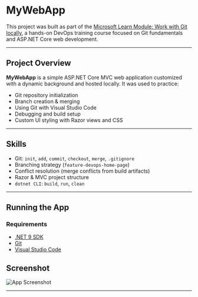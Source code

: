 # MyWebApp

This project was built as part of the [Microsoft Learn Module: Work with Git locally](https://learn.microsoft.com/en-us/training/modules/introduction-to-devops/11-describe-working-git-locally), a hands-on DevOps training course focused on Git fundamentals and ASP.NET Core web development.

---

## Project Overview

**MyWebApp** is a simple ASP.NET Core MVC web application customized with a dynamic background and hosted locally. It was used to practice:

- Git repository initialization
- Branch creation & merging
- Using Git with Visual Studio Code
- Debugging and build setup
- Custom UI styling with Razor views and CSS

---

## Skills

-  Git: `init`, `add`, `commit`, `checkout`, `merge`, `.gitignore`
-  Branching strategy (`feature-devops-home-page`)
-  Conflict resolution (merge conflicts from build artifacts)
-  Razor & MVC project structure
-  `dotnet CLI`: `build`, `run`, `clean`

---

## Running the App

### Requirements

- [.NET 9 SDK](https://dotnet.microsoft.com/en-us/download)
- [Git](https://git-scm.com/)
- [Visual Studio Code](https://code.visualstudio.com/)


## Screenshot

![App Screenshot](https://github.com/user-attachments/assets/a0aeae22-2a21-4b05-a7cf-e9f1c601f433)

---

